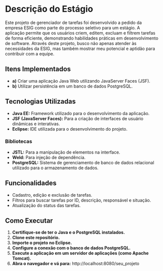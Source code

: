 # Descrição do Estágio

Este projeto de gerenciador de tarefas foi desenvolvido a pedido da empresa ESIG como parte do processo seletivo para um estágio. A aplicação permite que os usuários criem, editem, excluam e filtrem tarefas de forma eficiente, demonstrando habilidades práticas em desenvolvimento de software. Através deste projeto, busco não apenas atender às necessidades da ESIG, mas também mostrar meu potencial e aptidão para contribuir com a equipe.

## Itens Implementados

- **a)** Criar uma aplicação Java Web utilizando JavaServer Faces (JSF).
- **b)** Utilizar persistência em um banco de dados PostgreSQL.

## Tecnologias Utilizadas

- **Java EE:** Framework utilizado para o desenvolvimento da aplicação.
- **JSF (JavaServer Faces):** Para a criação de interfaces de usuário dinâmicas e interativas.
- **Eclipse:** IDE utilizada para o desenvolvimento do projeto.

### Bibliotecas

- **JSTL:** Para a manipulação de elementos na interface.
- **Weld:** Para injeção de dependência.
- **PostgreSQL:** Sistema de gerenciamento de banco de dados relacional utilizado para o armazenamento de dados.

## Funcionalidades

- Cadastro, edição e exclusão de tarefas.
- Filtros para buscar tarefas por ID, descrição, responsável e situação.
- Atualização do status das tarefas.

## Como Executar

1. **Certifique-se de ter o Java e o PostgreSQL instalados.**
2. **Clone este repositório.**
3. **Importe o projeto no Eclipse.**
4. **Configure a conexão com o banco de dados PostgreSQL.**
5. **Execute a aplicação em um servidor de aplicações (como Apache Tomcat).**
6. **Abra o navegador e vá para:** http://localhost:8080/seu_projeto
